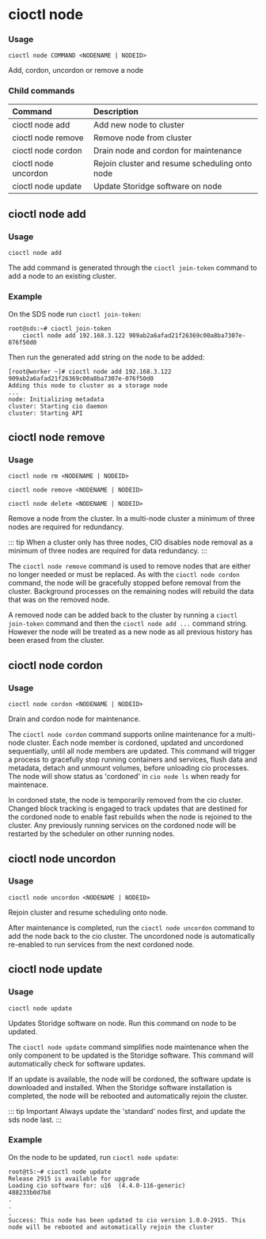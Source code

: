 # cioctl node

<h3>Usage</h3>

`cioctl node COMMAND <NODENAME | NODEID>`

Add, cordon, uncordon or remove a node

<h3>Child commands</h3>

| Command               | Description                                    |
|:----------------------|:-----------------------------------------------|
| cioctl node add       | Add new node to cluster                        |
| cioctl node remove    | Remove node from cluster                       |
| cioctl node cordon    | Drain node and cordon for maintenance          |
| cioctl node uncordon  | Rejoin cluster and resume scheduling onto node |
| cioctl node update    | Update Storidge software on node               |


## cioctl node add

<h3>Usage</h3>

`cioctl node add`

The add command is generated through the `cioctl join-token` command to add a node to an existing cluster.

<h3>Example</h3>

On the SDS node run `cioctl join-token`:
```
root@sds:~# cioctl join-token
    cioctl node add 192.168.3.122 909ab2a6afad21f26369c00a8ba7307e-076f50d0
```

Then run the generated add string on the node to be added:
```
[root@worker ~]# cioctl node add 192.168.3.122 909ab2a6afad21f26369c00a8ba7307e-076f50d0
Adding this node to cluster as a storage node
...
node: Initializing metadata
cluster: Starting cio daemon
cluster: Starting API
```


## cioctl node remove

<h3>Usage</h3>

`cioctl node rm <NODENAME | NODEID>`

`cioctl node remove <NODENAME | NODEID>`

`cioctl node delete <NODENAME | NODEID>`

Remove a node from the cluster. In a multi-node cluster a minimum of three nodes are required for redundancy.

::: tip
When a cluster only has three nodes, CIO disables node removal as a minimum of three nodes are required for data redundancy.
:::

The `cioctl node remove` command is used to remove nodes that are either no longer needed or must be replaced. As with the `cioctl node cordon` command, the node will be gracefully stopped before removal from the cluster. Background processes on the remaining nodes will rebuild the data that was on the removed node.

A removed node can be added back to the cluster by running a `cioctl join-token` command and then the `cioctl node add ...` command string. However the node will be treated as a new node as all previous history has been erased from the cluster.


## cioctl node cordon

<h3>Usage</h3>

`cioctl node cordon <NODENAME | NODEID>`

Drain and cordon node for maintenance.

The `cioctl node cordon` command supports online maintenance for a multi-node cluster. Each node member is cordoned, updated and uncordoned sequentially, until all node members are updated. This command will trigger a process to gracefully stop running containers and services, flush data and metadata, detach and unmount volumes, before unloading cio processes. The node will show status as 'cordoned' in `cio node ls` when ready for maintenace.

In cordoned state, the node is temporarily removed from the cio cluster. Changed block tracking is engaged to track updates that are destined for the cordoned node to enable fast rebuilds when the node is rejoined to the cluster. Any previously running services on the cordoned node will be restarted by the scheduler on other running nodes.


## cioctl node uncordon

<h3>Usage</h3>

`cioctl node uncordon <NODENAME | NODEID>`

Rejoin cluster and resume scheduling onto node.

After maintenance is completed, run the `cioctl node uncordon` command to add the node back to the cio cluster. The uncordoned node is automatically re-enabled to run services from the next cordoned node.


## cioctl node update

<h3>Usage</h3>

`cioctl node update`

Updates Storidge software on node. Run this command on node to be updated.

The `cioctl node update` command simplifies node maintenance when the only component to be updated is the Storidge software. This command will automatically check for software updates.

If an update is available, the node will be cordoned, the software update is downloaded and installed. When the Storidge software installation is completed, the node will be rebooted and automatically rejoin the cluster.

::: tip Important
Always update the 'standard' nodes first, and update the sds node last.
:::

<h3>Example</h3>

On the node to be updated, run `cioctl node update`:

```
root@t5:~# cioctl node update
Release 2915 is available for upgrade
Loading cio software for: u16  (4.4.0-116-generic)
488233b0d7b8
.
.
.
Success: This node has been updated to cio version 1.0.0-2915. This node will be rebooted and automatically rejoin the cluster
```

